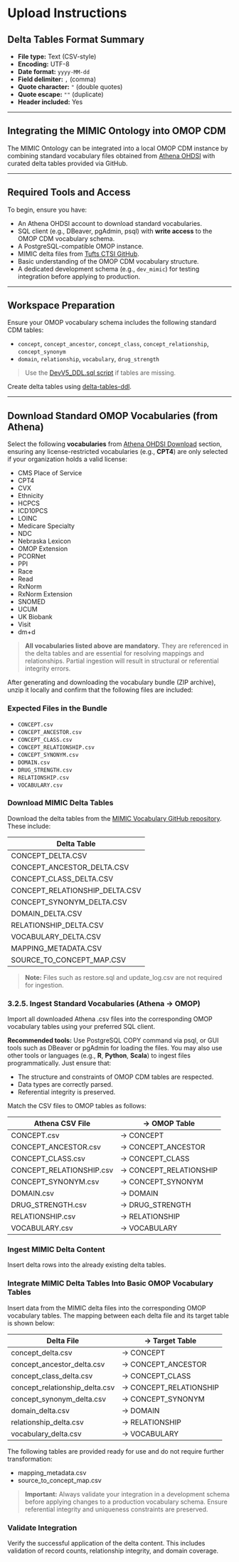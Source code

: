 # Upload Instructions

## Delta Tables Format Summary

- **File type:** Text (CSV-style)
- **Encoding:** UTF-8
- **Date format:** `yyyy-MM-dd`
- **Field delimiter:** `,` (comma)
- **Quote character:** `"` (double quotes)
- **Quote escape:** `""` (duplicate)
- **Header included:** Yes

---

## Integrating the MIMIC Ontology into OMOP CDM

The MIMIC Ontology can be integrated into a local OMOP CDM instance by combining standard vocabulary files obtained from [Athena OHDSI](http://athena.ohdsi.org) with curated delta tables provided via GitHub.

---

## Required Tools and Access

To begin, ensure you have:

- An Athena OHDSI account to download standard vocabularies.
- SQL client (e.g., DBeaver, pgAdmin, psql) with **write access** to the OMOP CDM vocabulary schema.
- A PostgreSQL-compatible OMOP instance.
- MIMIC delta files from [Tufts CTSI GitHub](https://github.com/TuftsCTSI/CVB/tree/main/MIMIC/Ontology).
- Basic understanding of the OMOP CDM vocabulary structure.
- A dedicated development schema (e.g., `dev_mimic`) for testing integration before applying to production.

---

## Workspace Preparation

Ensure your OMOP vocabulary schema includes the following standard CDM tables:

- `concept`, `concept_ancestor`, `concept_class`, `concept_relationship`, `concept_synonym`
- `domain`, `relationship`, `vocabulary`, `drug_strength`

> Use the [DevV5_DDL.sql script](https://github.com/OHDSI/Vocabulary-v5.0/blob/master/working/DevV5_DDL.sql) if tables are missing.

Create delta tables using [delta-tables-ddl](sqlhttps://github.com/TuftsCTSI/CVB/tree/main/MIMIC/Builder/sql/delta-tables-ddl.sql).

---

## Download Standard OMOP Vocabularies (from Athena)

Select the following **vocabularies** from [Athena OHDSI Download](https://athena.ohdsi.org/vocabulary/list) section, ensuring any license-restricted vocabularies (e.g., **CPT4**) are only selected if your organization holds a valid license:

- CMS Place of Service  
- CPT4  
- CVX  
- Ethnicity  
- HCPCS  
- ICD10PCS  
- LOINC  
- Medicare Specialty  
- NDC  
- Nebraska Lexicon  
- OMOP Extension  
- PCORNet  
- PPI  
- Race  
- Read  
- RxNorm  
- RxNorm Extension  
- SNOMED  
- UCUM  
- UK Biobank  
- Visit  
- dm+d  

> **All vocabularies listed above are mandatory.** They are referenced in the delta tables and are essential for resolving mappings and relationships. Partial ingestion will result in structural or referential integrity errors.

After generating and downloading the vocabulary bundle (ZIP archive), unzip it locally and confirm that the following files are included:

### Expected Files in the Bundle

- `CONCEPT.csv`  
- `CONCEPT_ANCESTOR.csv`  
- `CONCEPT_CLASS.csv`  
- `CONCEPT_RELATIONSHIP.csv`  
- `CONCEPT_SYNONYM.csv`  
- `DOMAIN.csv`  
- `DRUG_STRENGTH.csv`  
- `RELATIONSHIP.csv`  
- `VOCABULARY.csv`  

###  Download MIMIC Delta Tables

Download the delta tables from the [MIMIC Vocabulary GitHub repository](https://github.com/TuftsCTSI/CVB/tree/main/MIMIC/Ontology). These include:

| Delta Table               |
|---------------------------|
| CONCEPT_DELTA.CSV         |
| CONCEPT_ANCESTOR_DELTA.CSV|
| CONCEPT_CLASS_DELTA.CSV   |
| CONCEPT_RELATIONSHIP_DELTA.CSV |
| CONCEPT_SYNONYM_DELTA.CSV |
| DOMAIN_DELTA.CSV          |
| RELATIONSHIP_DELTA.CSV    |
| VOCABULARY_DELTA.CSV      |
| MAPPING_METADATA.CSV      |
| SOURCE_TO_CONCEPT_MAP.CSV |

> **Note:** Files such as restore.sql and update_log.csv are not required for ingestion.

### 3.2.5. Ingest Standard Vocabularies (Athena → OMOP)

Import all downloaded Athena .csv files into the corresponding OMOP vocabulary tables using your preferred SQL client.

 **Recommended tools:** Use PostgreSQL COPY command via psql, or GUI tools such as DBeaver or pgAdmin for loading the files. You may also use other tools or languages (e.g., **R**, **Python**, **Scala**) to ingest files programmatically. Just ensure that:
 - The structure and constraints of OMOP CDM tables are respected.
 - Data types are correctly parsed.
 - Referential integrity is preserved.

Match the CSV files to OMOP tables as follows:

| Athena CSV File                   | → OMOP Table         |
|---------------------------|----------------------|
| CONCEPT.csv               | → CONCEPT            |
| CONCEPT_ANCESTOR.csv      | → CONCEPT_ANCESTOR   |
| CONCEPT_CLASS.csv         | → CONCEPT_CLASS      |
| CONCEPT_RELATIONSHIP.csv  | → CONCEPT_RELATIONSHIP |
| CONCEPT_SYNONYM.csv       | → CONCEPT_SYNONYM    |
| DOMAIN.csv                | → DOMAIN             |
| DRUG_STRENGTH.csv         | → DRUG_STRENGTH      |
| RELATIONSHIP.csv          | → RELATIONSHIP       |
| VOCABULARY.csv            | → VOCABULARY         |

### Ingest MIMIC Delta Content

Insert delta rows into the already existing delta tables.

### Integrate MIMIC Delta Tables Into Basic OMOP Vocabulary Tables

Insert data from the MIMIC delta files into the corresponding OMOP vocabulary tables. The mapping between each delta file and its target table is shown below:

| Delta File                   | → Target Table          |
|-----------------------------|-------------------------|
| concept_delta.csv           | → CONCEPT               |
| concept_ancestor_delta.csv  | → CONCEPT_ANCESTOR      |
| concept_class_delta.csv     | → CONCEPT_CLASS         |
| concept_relationship_delta.csv | → CONCEPT_RELATIONSHIP |
| concept_synonym_delta.csv   | → CONCEPT_SYNONYM       |
| domain_delta.csv            | → DOMAIN                |
| relationship_delta.csv      | → RELATIONSHIP          |
| vocabulary_delta.csv        | → VOCABULARY            |

The following tables are provided ready for use and do not require further transformation:
- mapping_metadata.csv 
- source_to_concept_map.csv 

> **Important:** Always validate your integration in a development schema before applying changes to a production vocabulary schema. Ensure referential integrity and uniqueness constraints are preserved.

### Validate Integration

Verify the successful application of the delta content. This includes validation of record counts, relationship integrity, and domain coverage.
